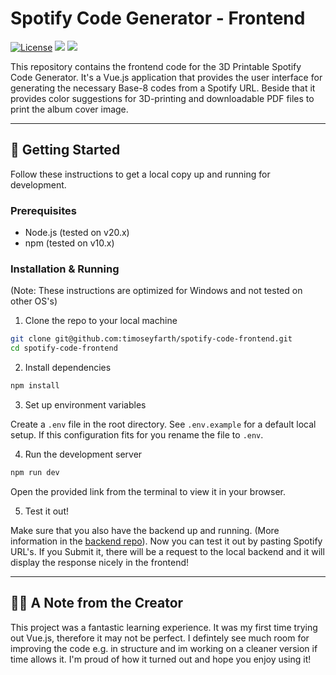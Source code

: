 # Spotify Code Generator - Frontend

[![License](https://img.shields.io/github/license/timoseyfarth/smoothiepy)](https://github.com/timoseyfarth/spotify-code-frontend/blob/main/LICENSE)
[![](https://img.shields.io/badge/GitHub-Backend-darkgreen)](https://github.com/timoseyfarth/spotify-code-backend)
[![](https://img.shields.io/badge/GitHub-Main%20Repo-white)](https://github.com/timoseyfarth/spotify-code-project)

This repository contains the frontend code for the 3D Printable Spotify Code Generator. It's a Vue.js application that provides the user interface for generating the necessary Base-8 codes from a Spotify URL. Beside that it provides color suggestions for 3D-printing and downloadable PDF files to print the album cover image.

---

## 🚀 Getting Started

Follow these instructions to get a local copy up and running for development.

### Prerequisites

* Node.js (tested on v20.x)
* npm (tested on v10.x)

### Installation & Running

(Note: These instructions are optimized for Windows and not tested on other OS's)

1. Clone the repo to your local machine

```bash
git clone git@github.com:timoseyfarth/spotify-code-frontend.git
cd spotify-code-frontend
```

2. Install dependencies
```bash
npm install
```

3. Set up environment variables

Create a `.env` file in the root directory. See `.env.example` for a default local setup. If this configuration fits for you rename the file to `.env`.

4. Run the development server
```bash
npm run dev
```
Open the provided link from the terminal to view it in your browser.

5. Test it out!

Make sure that you also have the backend up and running. (More information in the [backend repo](https://github.com/timoseyfarth/spotify-code-backend)).
Now you can test it out by pasting Spotify URL's. If you Submit it, there will be a request to the local backend and it will display the response nicely in the frontend!

---

## 👨‍💻 A Note from the Creator

This project was a fantastic learning experience. It was my first time trying out Vue.js, therefore it may not be perfect. I defintely see much room for improving the code e.g. in structure and im working on a cleaner version if time allows it. I'm proud of how it turned out and hope you enjoy using it!
